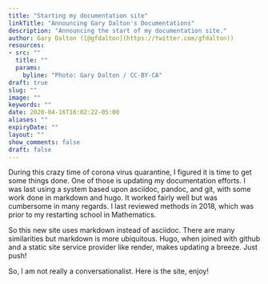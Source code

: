 ```yaml
---
title: "Starting my documentation site"
linkTitle: "Announcing Gary Dalton's Documentations"
description: "Announcing the start of my documentation site."
author: Gary Dalton ([@gfdalton](https://twitter.com/gfdalton))
resources:
- src: ""
  title: ""
  params:
    byline: "Photo: Gary Dalton / CC-BY-CA"
draft: true
slug: ""
image: ""
keywords: ""
date: 2020-04-16T16:02:22-05:00
aliases: ""
expiryDate: ""
layout: ""
show_comments: false
draft: false
---
```


During this crazy time of corona virus quarantine, I figured it is time to get some things done. One of those is updating my documentation efforts. I was last using a system based upon asciidoc, pandoc, and git, with some work done in markdown and hugo. It worked fairly well but was cumbersome in many regards. I last reviewed methods in 2018, which was prior to my restarting school in Mathematics.

So this new site uses markdown instead of asciidoc. There are many similarities but markdown is more ubiquitous. Hugo, when joined with github and a static site service provider like render, makes updating a breeze. Just push!

So, I am not really a conversationalist. Here is the site, enjoy!
